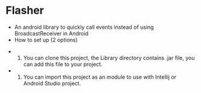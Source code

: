 # Flasher
- An android library to quickly call events instead of using BroadcastReceiver in Android
- How to set up (2 options)
+ 1) You can clone this project, the Library directory contains .jar file, you can add this file to your project.
+ 1) You can import this project as an module to use with Intellij or Android Studio project.
